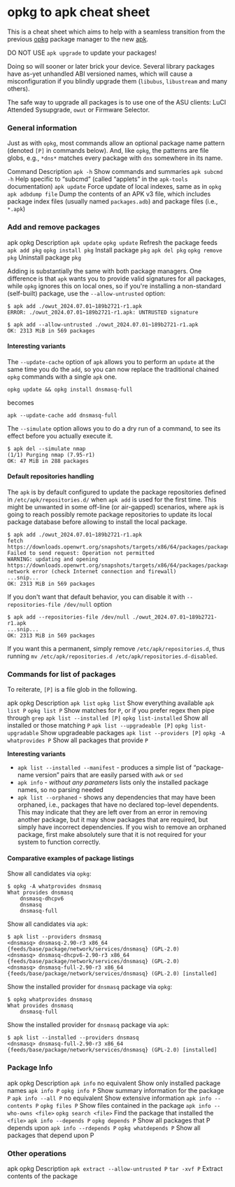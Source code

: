 # opkg to apk cheat sheet

This is a cheat sheet which aims to help with a seamless transition from the previous [opkg](/docs/guide-user/additional-software/opkg "docs:guide-user:additional-software:opkg") package manager to the new [apk](/docs/guide-user/additional-software/apk "docs:guide-user:additional-software:apk").

DO NOT USE `apk upgrade` to update your packages!

Doing so will sooner or later brick your device. Several library packages have as-yet unhandled ABI versioned names, which will cause a misconfiguration if you blindly upgrade them (`libubus`, `libustream` and many others).

The safe way to upgrade all packages is to use one of the ASU clients: LuCI Attended Sysupgrade, `owut` or Firmware Selector.

### General information

Just as with `opkg`, most commands allow an optional package name pattern (denoted `[P]` in commands below). And, like `opkg`, the patterns are file globs, e.g., `*dns*` matches every package with `dns` somewhere in its name.

Command Description `apk -h` Show commands and summaries `apk subcmd -h` Help specific to “subcmd” (called “applets” in the `apk-tools` documentation) `apk update` Force update of local indexes, same as in `opkg` `apk adbdump file` Dump the contents of an APK v3 file, which includes package index files (usually named `packages.adb`) and package files (i.e., `*.apk`)

### Add and remove packages

apk opkg Description `apk update` `opkg update` Refresh the package feeds `apk add pkg` `opkg install pkg` Install package `pkg` `apk del pkg` `opkg remove pkg` Uninstall package `pkg`

Adding is substantially the same with both package managers. One difference is that `apk` wants you to provide valid signatures for all packages, while `opkg` ignores this on local ones, so if you're installing a non-standard (self-built) package, use the `--allow-untrusted` option:

```
$ apk add ./owut_2024.07.01~189b2721-r1.apk
ERROR: ./owut_2024.07.01~189b2721-r1.apk: UNTRUSTED signature

$ apk add --allow-untrusted ./owut_2024.07.01~189b2721-r1.apk
OK: 2313 MiB in 569 packages
```

#### Interesting variants

The `--update-cache` option of `apk` allows you to perform an `update` at the same time you do the `add`, so you can now replace the traditional chained `opkg` commands with a single `apk` one.

```
opkg update && opkg install dnsmasq-full
```

becomes

```
apk --update-cache add dnsmasq-full
```

The `--simulate` option allows you to do a dry run of a command, to see its effect before you actually execute it.

```
$ apk del --simulate nmap
(1/1) Purging nmap (7.95-r1)
OK: 47 MiB in 288 packages
```

#### Default repositories handling

The `apk` is by default configured to update the package repositories defined in `/etc/apk/repositories.d/` when `apk add` is used for the first time. This might be unwanted in some off-line (or air-gapped) scenarios, where `apk` is going to reach possibly remote package repositories to update its local package database before allowing to install the local package.

```
$ apk add ./owut_2024.07.01~189b2721-r1.apk 
fetch https://downloads.openwrt.org/snapshots/targets/x86/64/packages/packages.adb
Failed to send request: Operation not permitted
WARNING: updating and opening https://downloads.openwrt.org/snapshots/targets/x86/64/packages/packages.adb: network error (check Internet connection and firewall)
...snip...
OK: 2313 MiB in 569 packages
```

If you don't want that default behavior, you can disable it with `--repositories-file /dev/null` option

```
$ apk add --repositories-file /dev/null ./owut_2024.07.01~189b2721-r1.apk
...snip...
OK: 2313 MiB in 569 packages
```

If you want this a permanent, simply remove `/etc/apk/repositories.d`, thus running `mv /etc/apk/repositories.d /etc/apk/repositories.d-disabled`.

### Commands for list of packages

To reiterate, `[P]` is a file glob in the following.

apk opkg Description `apk list` `opkg list` Show everything available `apk list P` `opkg list P` Show matches for `P`, or if you prefer regex then pipe through `grep` `apk list --installed [P]` `opkg list-installed` Show all installed or those matching `P` `apk list --upgradeable [P]` `opkg list-upgradable` Show upgradeable packages `apk list --providers [P]` `opkg -A whatprovides P` Show all packages that provide `P`

**Interesting variants**

- `apk list --installed --manifest` - produces a simple list of “package-name version” pairs that are easily parsed with `awk` or `sed`
- `apk info` - *without any parameters* lists only the installed package names, so no parsing needed
- `apk list --orphaned` - shows any dependencies that may have been orphaned, i.e., packages that have no declared top-level dependents. This may indicate that they are left over from an error in removing another package, but it may show packages that are required, but simply have incorrect dependencies. If you wish to remove an orphaned package, first make absolutely sure that it is not required for your system to function correctly.

#### Comparative examples of package listings

Show all candidates via `opkg`:

```
$ opkg -A whatprovides dnsmasq  
What provides dnsmasq
    dnsmasq-dhcpv6
    dnsmasq
    dnsmasq-full
```

Show all candidates via `apk`:

```
$ apk list --providers dnsmasq
<dnsmasq> dnsmasq-2.90-r3 x86_64 {feeds/base/package/network/services/dnsmasq} (GPL-2.0)
<dnsmasq> dnsmasq-dhcpv6-2.90-r3 x86_64 {feeds/base/package/network/services/dnsmasq} (GPL-2.0)
<dnsmasq> dnsmasq-full-2.90-r3 x86_64 {feeds/base/package/network/services/dnsmasq} (GPL-2.0) [installed]
```

Show the installed provider for `dnsmasq` package via `opkg`:

```
$ opkg whatprovides dnsmasq
What provides dnsmasq
    dnsmasq-full
```

Show the installed provider for `dnsmasq` package via `apk`:

```
$ apk list --installed --providers dnsmasq
<dnsmasq> dnsmasq-full-2.90-r3 x86_64 {feeds/base/package/network/services/dnsmasq} (GPL-2.0) [installed]
```

### Package Info

apk opkg Description `apk info` no equivalent Show only installed package names `apk info P` `opkg info P` Show summary information for the package `P` `apk info --all P` no equivalent Show extensive information `apk info --contents P` `opkg files P` Show files contained in the package `apk info --who-owns <file>` `opkg search <file>` Find the package that installed the `<file>` `apk info --depends P` `opkg depends P` Show all packages that P depends upon `apk info --rdepends P` `opkg whatdepends P` Show all packages that depend upon P

### Other operations

apk opkg Description `apk extract --allow-untrusted P` `tar -xvf P` Extract contents of the package

